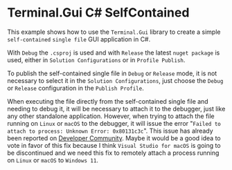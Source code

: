 # Terminal.Gui C# SelfContained

This example shows how to use the `Terminal.Gui` library to create a simple `self-contained` `single file` GUI application in C#.

With `Debug` the `.csproj` is used and with `Release` the latest `nuget package` is used, either in `Solution Configurations` or in `Profile Publish`.

To publish the self-contained single file in `Debug` or `Release` mode, it is not necessary to select it in the `Solution Configurations`, just choose the `Debug` or `Release` configuration in the `Publish Profile`.

When executing the file directly from the self-contained single file and needing to debug it, it will be necessary to attach it to the debugger, just like any other standalone application. However, when trying to attach the file running on `Linux` or `macOS` to the debugger, it will issue the error "`Failed to attach to process: Unknown Error: 0x80131c3c`". This issue has already been reported on [Developer Community](https://developercommunity.visualstudio.com/t/Failed-to-attach-to-process:-Unknown-Err/10694351). Maybe it would be a good idea to vote in favor of this fix because I think `Visual Studio for macOS` is going to be discontinued and we need this fix to remotely attach a process running on `Linux` or `macOS` to `Windows 11`.